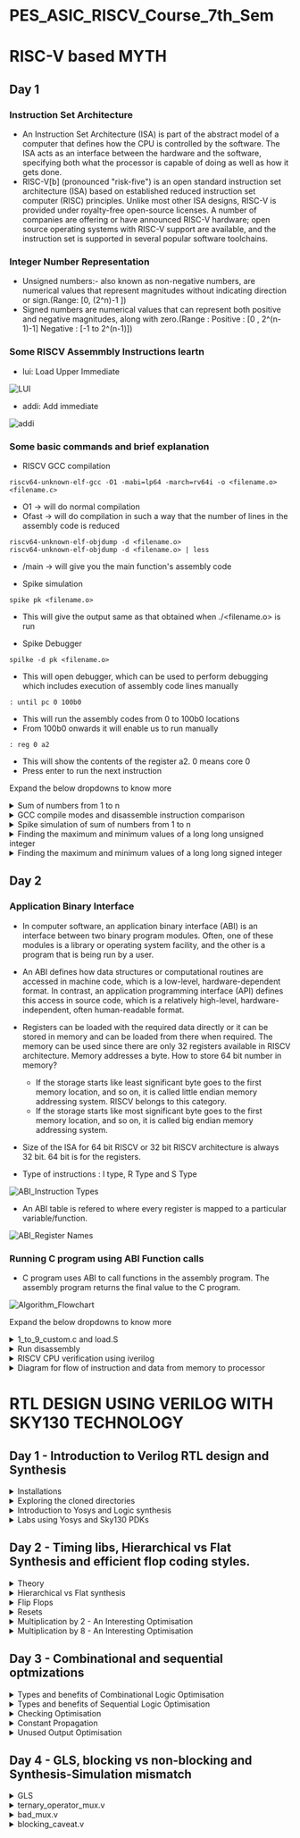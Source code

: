# PES_ASIC_RISCV_Course_7th_Sem

# RISC-V based MYTH

## Day 1 
### Instruction Set Architecture
+ An Instruction Set Architecture (ISA) is part of the abstract model of a computer that defines how the CPU is controlled by the software. The ISA acts as an interface between the hardware and the software, specifying both what the processor is capable of doing as well as how it gets done.
+ RISC-V[b] (pronounced "risk-five") is an open standard instruction set architecture (ISA) based on established reduced instruction set computer (RISC) principles. Unlike most other ISA designs, RISC-V is provided under royalty-free open-source licenses. A number of companies are offering or have announced RISC-V hardware; open source operating systems with RISC-V support are available, and the instruction set is supported in several popular software toolchains.
### Integer Number Representation
+ Unsigned numbers:- also known as non-negative numbers, are numerical values that represent magnitudes without indicating direction or sign.(Range: [0, (2^n)-1 ])
+ Signed numbers are numerical values that can represent both positive and negative magnitudes, along with zero.(Range : Positive : [0 , 2^(n-1)-1] Negative : [-1 to 2^(n-1)])

### Some RISCV Assemmbly Instructions leartn
+ lui: Load Upper Immediate 

![LUI](https://github.com/Vishnu1426/PES_Asic_course_7th_sem/assets/79538653/28ee7cf1-99fd-4fb8-979e-5ddb95b0f8f4)

+ addi: Add immediate

![addi](https://github.com/Vishnu1426/PES_Asic_course_7th_sem/assets/79538653/5ff94dea-4d32-4943-b0ea-441e9196d299)

### Some basic commands and brief explanation
+ RISCV GCC compilation
~~~
riscv64-unknown-elf-gcc -O1 -mabi=lp64 -march=rv64i -o <filename.o> <filename.c>
~~~
 + O1 -> will do normal compilation
 + Ofast -> will do compilation in such a way that the number of lines in the assembly code is reduced

```
riscv64-unknown-elf-objdump -d <filename.o>
riscv64-unknown-elf-objdump -d <filename.o> | less
```
 + /main -> will give you the main function's assembly code

+ Spike simulation
```
spike pk <filename.o>
```
 + This will give the output same as that obtained when ./<filename.o> is run

+ Spike Debugger
```
spilke -d pk <filename.o>
```
 + This will open debugger,  which can be used to perform debugging which includes execution of assembly code lines manually
```
: until pc 0 100b0
```
 + This will run the assembly codes from 0 to 100b0 locations
 + From 100b0 onwards it will enable us to run manually
```
: reg 0 a2
```
 + This will show the contents of the register a2. 0 means core 0
 + Press enter to run the next instruction
	
 
Expand the below dropdowns to know more
<details>
<summary>Sum of numbers from 1 to n</summary>
  
+ Run sum_1_to_n.c
```
gcc sum_1_to_n.c
./a.out
```
![sum1ton_c_compilation](https://github.com/Vishnu1426/PES_Asic_course_7th_sem/assets/79538653/9fc77570-4ffd-4e7a-a22e-59efdcb7ea79)
</details>

<details>
<summary>GCC compile modes and disassemble instruction comparison</summary>

+ RISCV GCC compilation with O1 and | less
```
riscv64-unknown-elf-gcc -O1 -mabi=lp64 -march=rv64i -o sum_1_to_n.o sum_1_to_n.c
riscv64-unknown-elf-objdump -d sum_1_to_n.o | less
```
![sum1ton_riscv_less_O1](https://github.com/Vishnu1426/PES_Asic_course_7th_sem/assets/79538653/0e82b3dd-8877-48fd-8238-2add78b885b2)

+RISCV GCC compilation with O1 main function

![sum1ton_riscv_main_O1](https://github.com/Vishnu1426/PES_Asic_course_7th_sem/assets/79538653/aed450c1-53ac-4b83-9b75-6050ea1f0657)

+RISCV GCC compilation with Ofast and | less
```
riscv64-unknown-elf-gcc -Ofast -mabi=lp64 -march=rv64i -o sum_1_to_n.o sum_1_to_n.c
riscv64-unknown-elf-objdump -d sum_1_to_n.o | less
```
![sum1ton_riscv_less_Ofast](https://github.com/Vishnu1426/PES_Asic_course_7th_sem/assets/79538653/c79a4bb2-f93b-467e-b916-733dbd9e1ddf)

+RISCV GCC compilation with Ofast main function

![sum1ton_riscv_main_Ofast](https://github.com/Vishnu1426/PES_Asic_course_7th_sem/assets/79538653/962086e0-0f05-4e02-8898-f80a4e1a9845)

</details>
<details>
<summary> Spike simulation of sum of numbers from 1 to n</summary>
  
+ Spike simulation of the RISC V compiled program

![sum1ton_spike](https://github.com/Vishnu1426/PES_Asic_course_7th_sem/assets/79538653/d3990f4b-453d-495d-bfdb-7540eea1f9e3)

+ Spike debugger

![sum1ton_spike_debug](https://github.com/Vishnu1426/PES_Asic_course_7th_sem/assets/79538653/96e686fb-0be8-4e31-bf15-2a3e7ee160a4)
  
</details>
<details>
<summary>Finding the maximum and minimum values of a long long unsigned integer</summary>
  
+ Finding the maximum and minimum values of a long long unsigned integer

![unsigned](https://github.com/Vishnu1426/PES_Asic_course_7th_sem/assets/79538653/e150f2ac-1b6f-4dba-afbf-673412eee5be)

</details>
<details>
<summary>Finding the maximum and minimum values of a long long signed integer</summary>
  
+ Finding the maximum and minimum values of a long long signed integer

![signed](https://github.com/Vishnu1426/PES_Asic_course_7th_sem/assets/79538653/3e57b1ac-a916-4819-92b5-9b7c1c27e5a3)

</details>

## Day 2
### Application Binary Interface
+ In computer software, an application binary interface (ABI) is an interface between two binary program modules. Often, one of these modules is a library or operating system facility, and the other is a program that is being run by a user.
+ An ABI defines how data structures or computational routines are accessed in machine code, which is a low-level, hardware-dependent format. In contrast, an application programming interface (API) defines this access in source code, which is a relatively high-level, hardware-independent, often human-readable format.
+ Registers can be loaded with the required data directly or it can be stored in memory and can be loaded from there when required. The memory can be used since there are only 32 registers available in RISCV architecture. Memory addresses a byte. How to store 64 bit number in memory? 
	+ If the storage starts like least significant byte goes to the first memory location, and so on, it is called little endian memory addressing system. RISCV belongs to this category.
	+ If the storage starts like most significant byte goes to the first memory location, and so on, it is called big endian memory addressing system.

+ Size of the ISA for 64 bit RISCV or 32 bit RISCV architecture is always 32 bit. 64 bit is for the registers.
+ Type of instructions : I type, R Type and S Type 

![ABI_Instruction Types](https://github.com/Vishnu1426/PES_Asic_course_7th_sem/assets/79538653/6a476f49-4d10-4242-bbce-a86f634bb253)

+ An ABI table is refered to where every register is mapped to a particular variable/function.

![ABI_Register Names](https://github.com/Vishnu1426/PES_Asic_course_7th_sem/assets/79538653/77c8c724-f2d4-4e57-81db-820ece6737f7)

### Running C program using ABI Function calls
+ C program uses ABI to call functions in the assembly program. The assembly program returns the final value to the C program.

![Algorithm_Flowchart](https://github.com/Vishnu1426/PES_Asic_course_7th_sem/assets/79538653/57a66a6c-b305-4ebd-9263-8159e1e01486)
 
Expand the below dropdowns to know more
<details>
<summary>1_to_9_custom.c and load.S</summary>
  + Compilation and Execution of the two files are done using the RISCV GCC and Spike.
	
```
riscv64-unknown-elf-gcc -Ofast -mabi=lp64 -march=rv64i -o 1_to_9_custom.o 1_to_9_custom.c load.S
spike pk 1_to_9_custom.o
```
![riscv_comp_spike](https://github.com/Vishnu1426/PES_Asic_course_7th_sem/assets/79538653/571156d5-030b-464c-83b0-957cbc25bef4)

</details>

<details>
<summary>Run disassembly</summary>  

```
riscv64-unknown-elf-objdump -d 1_to_9_custom.o | less
```
![Disassembly of compiled file](https://github.com/Vishnu1426/PES_Asic_course_7th_sem/assets/79538653/3f0a635b-9f39-4600-9b10-325f75397db4)

</details>

<details>
<summary>RISCV CPU verification using iverilog</summary>
  
+ Running of the sum from 1 to n on riscv CPU
	+ Files involved are picorv32.v and testbench.v

![Design_Testbench](https://github.com/Vishnu1426/PES_Asic_course_7th_sem/assets/79538653/d5a21bdf-0818-4404-9ef5-33b4f97ba3c8)

</details>


<details>
	<summary>Diagram for flow of instruction and data from memory to processor</summary>

 + Hex file containing C program goes to the RISC-V CPU.
 + The CPU does the operation. CPU is written in verilog.
 + It returns the output back to the C program.
 + 
 ![Memory to Processer diagram](https://github.com/Vishnu1426/PES_Asic_course_7th_sem/assets/79538653/85b8c414-614a-4f18-b042-e1e6876e6c92)

</details> </details>


# RTL DESIGN USING VERILOG WITH SKY130 TECHNOLOGY
## Day 1 - Introduction to Verilog RTL design and Synthesis
<details>
<summary>Installations</summary><blockquote>
<details>
<summary>Tools Installation</summary><blockquote>
	
+ Commands to install Yosys
```
git clone https://github.com/YosysHQ/yosys.git
cd yosys
sudo apt install make
sudo apt-get update
sudo apt-get install build-essential clang bison flex  libreadline-dev gawk tcl-dev libffi-dev git  graphviz xdot pkg-config python3 libboost-system-dev libboost-python-dev libboost-filesystem-dev zlib1g-dev
make config-gcc
make
sudo make install
```

+ Command to install iverilog
```
sudo apt-get install iverilog
```

+ Command to install iverilog
```
sudo apt uptdate
sudo apt install gtkwave
```

</blockquote></details>

<details>
<summary>Directory Creation and Cloning Source Files</summary><blockquote>

+ Go your working directory through root directory and execute the following commands
```
mkdir VLSI
cd VLSI
git clone https://github.com/kunalg123/sky130RTLDesignAndSynthesisWorkshop.git
```		
<blockquote></details>
</blockquote></details>

<details>
<summary>Exploring the cloned directories</summary><blockquote>

+ The following command will go the workshop directory
```
cd sky130RTLDesignAndSynthesisWorkshop/
```

+ The following command will open the my_lib directory. This my_lib folder contains another folder called verilog_files, which contains all the model source files required for the lab experiments.
``` 
cd my_lib
```
+ The following command if typed in VLSI folder will go the lib folder. This contains the sky130 tool's library definition file.
```
cd lib 
```
+ Now let's check the working of iverilog
```
cd verilog_files
iverilog good_mux.v tb_good_mux.v
```
+ (an a.out file will be created.)
+ This will create a .vcd (Value change dump) file.
```
./a.out
```
![image](https://github.com/Vishnu1426/PES_Asic_course_7th_sem/assets/79538653/3db96576-fd81-4a42-9801-78b637745700)

+ We will load this .vcd file into gtkwave.
```
gtkwave tb_good_mux.vcd
```
![image](https://github.com/Vishnu1426/PES_Asic_course_7th_sem/assets/79538653/ddc77487-c83b-412a-8418-2d828a9d68b9)

+ To open and check the files type
```
gvim tb_good_mux.v -o good_mux.v
```
![image](https://github.com/Vishnu1426/PES_Asic_course_7th_sem/assets/79538653/2ce76c92-fe4e-48f4-8b71-c53749bbc93f)

</blockquote></details>

<details>
<summary>Introduction to Yosys and Logic synthesis</summary><blockquote>

+ Next we see yosys
+ Yosys takes in the design file and the library file and generates the netlist file
+ Netlist is basically the representaion of the design file in the form of standard cells.
+ read_verilog is used for reading the design file
+ read_liberty is used for reading the .lib file
+ write_verilog is used for writing the netlist file
+ The netlist and the testbench file is sent to iverilog and that generates an a.out which when run we get a .vcd file. This .vcd file when we send to gtkwave we get the simulation waveform.
+ This waveform should be same as RTL simulation. RTL simulation did not use standard cells. But in this netlist we used standard library files. Since design is same we should get the same output.
+ Primary inputs and primary outputs have not changed. Therefore, we can use the same testbench for both 
synthesis and RTL simulation.

+ RTL design - is the behavioural representation of the required specification in HDL language.
+ But we don't need representation of behaviour in terms of code. We need hardware
+ So for that we use RTL to Gate level translation. This translation is called synthesis.
+ The design is converted into gates and the connections are made between the gates. 
+ This file which contains these gates and their connections is called netlist.
	
+ .lib is a library file which is a collection of standard cells/ logical modules. It can contain differnt flavours of the same gate.(slow, medium, fast)
+ Why do we need different flavours of the same gate? Combinational delay determines the maximum speed of	operation. We need fast cells so that the combination delay is less and the circuit can work at a higher clock rate.
+ But why do we need a slow clock? Say there is a circuit with two FlipFlops (ffa and ffb) and in between them we have a combinational circuit. ffb must capture the data from the previous cycle of ffa.
+ That is when ffa sends its data through comb circuit in one cycle, in the next cycle ffb should capture the data. So there should be a minimum delay, so that data can be transfered safely. Combinational circuit must create that delay such that until ffb finishes capturing the previously sent data, the output should not be updated. This is called hold time. That is why we also need cells which work slowly.
+ Wider transistors are gonna be faster but they consume more area and power. Thinner cells are gonna be slower but they consume lesser area and are more energy efficient.
+ The guidance offered to the synthesizer to put the right kind of delays are called constraints. The constraints are put in a constraints file.

</blockquote></details>	

<details>
<summary>Labs using Yosys and Sky130 PDKs</summary><blockquote>

+ Open Yosys
```
yosys
```
![image](https://github.com/Vishnu1426/PES_Asic_course_7th_sem/assets/79538653/78b46928-1ed5-4b9f-88cd-fba9979a069c)

+ Read the library definition file
```
read_liberty -lib ../lib/sky130_fd_sc_hd__tt_025C_1v80.lib
```
![image](https://github.com/Vishnu1426/PES_Asic_course_7th_sem/assets/79538653/69336051-9785-4329-acb7-bc6028fc71af)

+ Read the verilog file to be synthesized
```
read_verilog good_mux.v
```
![image](https://github.com/Vishnu1426/PES_Asic_course_7th_sem/assets/79538653/60462e4e-b18a-49a3-bd23-b534e6a55525)

+ Synthesize the top level module using its name
```
synth -top good_mux 
```
![image](https://github.com/Vishnu1426/PES_Asic_course_7th_sem/assets/79538653/68976052-ca49-4c0f-aeea-19a25d068cf3)

+ The following command basically realises the synthesised top module good_mux in terms of standard cell library available in the lib folder.	
```
abc -liberty ../lib/sky130_fd_sc_hd__tt_025C_1v80.lib
```
![image](https://github.com/Vishnu1426/PES_Asic_course_7th_sem/assets/79538653/d2a7a0ff-e258-4dee-9215-cda5d95b0a03)

+ The following command opens the graphviz file to show the synthesized design in terms of block diagram.
```
show
```
![image](https://github.com/Vishnu1426/PES_Asic_course_7th_sem/assets/79538653/10045abe-bf03-41a1-9a24-de4e9f859469)

+ Generate a netlist file for the above synthesized design. We can view the synthesized design directly using notepad.
```
write_verilog good_mux_netlist.v 
```
+ To get a concise version of the netlist.
```
write_verilog -noattr good_mux_netlist.v
```
</blockquote></details>	

## Day 2 - Timing libs, Hierarchical vs Flat Synthesis and efficient flop coding styles.
<details>
<summary>Theory</summary>summary><blockquote>
<details>
<summary>PVT</summary><blockquote>
	
+ P - Process => Changes in chip due to the small variablity in the manufacturing process.
+ V - Voltage => Changes in the voltage.
+ T - Temeperature => Changes in the external temperature. 
</blockquote></details>
<details>
<summary>Library File (.lib)</summary><blockquote>

+ .lib file contains every cell and the cell properties like leakage power, delay etc.
</blockquote></details>
</blockquote></details>

<details>
<summary>Hierarchical vs Flat synthesis</summary><blockquote>

<details>
<summary>multiple_modules.v</summary>
	
+ Open Yosys and perform the synthesis
```
read_liberty -lib ../lib/sky130_fd_sc_hd__tt_025C_1v80.lib
read_verilog multiple_modules.v
synth -top multiple_modules
```
![image](https://github.com/Vishnu1426/PES_Asic_course_7th_sem/assets/79538653/f9ce00a6-69ba-4ad2-bbcf-94fe199cdda3)
```
abc -liberty ../lib/sky130_fd_sc_hd__tt_025C_1v80.lib	
```
![image](https://github.com/Vishnu1426/PES_Asic_course_7th_sem/assets/79538653/4724ce7e-46c1-4d67-a44b-25b69379e421)
```
show
```
![image](https://github.com/Vishnu1426/PES_Asic_course_7th_sem/assets/79538653/8aa63c02-8a8c-47e8-898f-4fae792ac024)
```
write_verilog multiple_modules_heir.v
```
![image](https://github.com/Vishnu1426/PES_Asic_course_7th_sem/assets/79538653/0136a72c-d4d0-4d8b-9596-c9c0a02e5449)

+ Flatten - Makes the module such that there are no sub modules in the netlist file. and gate and or gate are directly instantiated.
```
flatten
```
![image](https://github.com/Vishnu1426/PES_Asic_course_7th_sem/assets/79538653/15049411-aba3-404f-960e-9a79e9fb3b94)
![image](https://github.com/Vishnu1426/PES_Asic_course_7th_sem/assets/79538653/f0268c96-76da-403d-864a-5af23a367cff)

</details>

<details>
<summary>Synthesizing Submodules</summary>
	
+ Now given multile modules, we want to synthesize a submodule, what to do?
+ Start yosys again and do till read_verilog
```
read_liberty -lib ../lib/sky130_fd_sc_hd__tt_025C_1v80.lib
read_verilog multiple_modules.v
```
+ Now we need to synthesize only submodule1
```
synth -top submodule1
```
![image](https://github.com/Vishnu1426/PES_Asic_course_7th_sem/assets/79538653/8e98a19a-3839-4001-b87a-61469033aae1)

+ Synthesized design
```
show
```
![image](https://github.com/Vishnu1426/PES_Asic_course_7th_sem/assets/79538653/42fa2404-3abc-4e97-abd0-b7ebb25e6091)

</details>

<details>
<summary>Why do we need module level synthesis?</summary>

+ Module level synthesis is preferred when multiple instances of the same module is present. We won't have to synthesize and check every module, because it is goint to be the same.
+ Divide and conquer - If we have a massive design, the tool may not be able to do all the synthesis properly. So we do submodule level synthesis and then get individual netlist and then stitch them together in the top module.
</details>
</details>

<details>
<summary>Flip  Flops</summary><blockquote>
	
<details>
<summary>Why do we need flip flops?</summary><blockquote>

+ Combinational circuits even though they are designed properly and will settle at the right ouput if the inputs are right, they might momentarily induce wrong values at the output. This is called glitch.
+ Now if this output is connected directly to another comb circuit, the next combinational circuit not only gets changing values and starts giving output in its end, but also creates its own glitches.
+ In this way glitch propagates. To prevent this, we store the values after every combinational block. The next block takes value from the flip flop. The input of the flip flop may be changing, but the output will be stable/constant since the flop's values changes only when clk signal is given. Therefore, the next comb circuit will see a stable input. 

</blockquote></details>
</blockquote></blockquote>
</details>

<details>
<summary>Resets</summary><blockquote>

<details>
<summary>Theory</summary><blockquote>

+ Asynchronous reset - A reset signal of a storage element, which does not depend on the clock signal.
+ Synchronous reset - A reset signal of a storage element, which depends on the clock signal. It is going to wait for the clock. When we say something is synchronous, that means there is no separate pin for that signal.
+ Synchronous reset goes directly to the input where a reset signal selectes a mux which determines whether the input to the storage element is a predetermined reset values or the value passing from the previous combinational block.
+ We can also have a flop with both synchronous and asynchronous reset.
</blockquote></details>

<details>
<summary>Asynchrocnous reset module RTL simulation</summary><blockquote>

+ Type the following code in the home directory.
```
sudo -i
```
+ Go to the verilog_files directory and type in the following
```
iverilog dff_asyncres.v tb_dff_asyncres.v
./a.out
gtkwave tb_dff_asyncres.vcd
```

![image](https://github.com/Vishnu1426/PES_Asic_course_7th_sem/assets/79538653/56c18d89-ba69-4076-8b30-338190c9ed1c)

</blockquote>
</details>

<details>
<summary>Asynchrocnous set module RTL simulation</summary><blockquote>

+ Type the following code in the home directory.
```
sudo -i
```
+ Go to the verilog_files directory and type in the following
```
iverilog dff_async_set.v tb_dff_async_set.v
./a.out
gtkwave tb_dff_async_set.vcd
```

![image](https://github.com/Vishnu1426/PES_Asic_course_7th_sem/assets/79538653/da74852e-2924-4fbd-9a7d-25c7e1983679)

</blockquote>
</details>

<details>
<summary>Synchrocnous reset module RTL simulation</summary><blockquote>

+ Type the following code in the home directory.
```
sudo -i
```
+ Go to the verilog_files directory and type in the following
```
iverilog dff_syncres.v tb_dff_syncres.v
./a.out
gtkwave tb_dff_syncres.vcd
```

![image](https://github.com/Vishnu1426/PES_Asic_course_7th_sem/assets/79538653/7c5b5547-0c3c-457f-ba39-ca45caed4f2f)

</blockquote>
</details>

<details>
<summary>Asynchrocnous reset module standard cell synthesis</summary><blockquote>

+ Type the following code in the verilog_files directory.
```
yosys
```
+ In Yosys type in the following
```
read_liberty -lib ../lib/sky130_fd_sc_hd__tt_025C_1v80.lib
read_verilog dff_asyncres.v
synth -top dff_asynchres
```
![image](https://github.com/Vishnu1426/PES_Asic_course_7th_sem/assets/79538653/a423ab64-94ce-4a54-80e6-a53b52e29c91)

+ Sometimes the dffs use a different library than gates, so we will have to specify that. But here both are same so same std. lib file.
```
dfflibmap -liberty ../lib/sky130_fd_sc_hd__tt_025C_1v80.lib 
```
![image](https://github.com/Vishnu1426/PES_Asic_course_7th_sem/assets/79538653/157f0504-8015-4665-be5d-ff94cca313b2)

```
abc -liberty ../lib/sky130_fd_sc_hd__tt_025C_1v80.lib	
```
![image](https://github.com/Vishnu1426/PES_Asic_course_7th_sem/assets/79538653/11b948ff-8790-4b37-a126-0b3953d144ef)

```
show
```
![image](https://github.com/Vishnu1426/PES_Asic_course_7th_sem/assets/79538653/e4857056-b149-4535-aec3-8c580c8e444a)

</blockquote>
</details>


<details>
<summary>Asynchrocnous set module standard cell synthesis</summary><blockquote>

+ Type the following code in the verilog_files directory.
```
yosys
```
+ In Yosys type in the following, similar to the previous one and obtain the design.
```
read_verilog dff_async_set.v
synth -top dff_async_set
dfflibmap -liberty ../lib/sky130_fd_sc_hd__tt_025C_1v80.lib
abc -liberty ../lib/sky130_fd_sc_hd__tt_025C_1v80.lib
show
```
![image](https://github.com/Vishnu1426/PES_Asic_course_7th_sem/assets/79538653/393d0956-9d89-44db-8fc2-4bb71d38ee2e)

</blockquote>
</details>

<details>
<summary>Synchrocnous set module standard cell synthesis</summary><blockquote>

+ Type the following code in the verilog_files directory.
```
yosys
```
+ In Yosys type in the following, similar to the previous one and obtain the design.
```
read_verilog dff_syncres.v
synth -top dff_syncres
```
![image](https://github.com/Vishnu1426/PES_Asic_course_7th_sem/assets/79538653/ee5ecdb3-9171-4dbe-9c10-87b2b2c2bc03)
```
dfflibmap -liberty ../lib/sky130_fd_sc_hd__tt_025C_1v80.lib
abc -liberty ../lib/sky130_fd_sc_hd__tt_025C_1v80.lib
show
```
![image](https://github.com/Vishnu1426/PES_Asic_course_7th_sem/assets/79538653/a5770e57-7fa2-4343-aafb-d4c01e470fb2)

</blockquote>
</details>
</blockquote></details>

<details>
<summary>Multiplication by 2 - An Interesting Optimisation</summary><blockquote>

+ Let's synthesize and see how the output is calculated and we get and how many cells we get
```
read_liberty -lib ../lib/sky130_fd_sc_hd__tt_025C_1v80.lib
read_verilog mult_2.v
synth -top mul2
```
![image](https://github.com/Vishnu1426/PES_Asic_course_7th_sem/assets/79538653/44efda31-08fa-456a-89b7-1eaa9514bb1f)

+ We can see above that the No. of cells in the synthesis output is 0
+ Let's see the design below.
```
show
```
![image](https://github.com/Vishnu1426/PES_Asic_course_7th_sem/assets/79538653/b77faa6b-8a65-4cf4-a61d-a3e6b13f7840)

+ Let us generate the netlist and see why the number of cells are zero.
write_verilog -noattr mult_2_net.v
!gvim mult_2_net.v
![image](https://github.com/Vishnu1426/PES_Asic_course_7th_sem/assets/79538653/e4fdaf35-e8bd-4d9c-82f3-807224ccdcd7)

+ It can be seen from the netlist file that Multiplying by powers of two is like appending zeroes at the LSB position of binary representation or left shifting the binary representation. Therefore there is no requirement of any cells, i.e., no requirement of any gates.
+ Now if we have to multiply a 3 bit number a[2:0]*9, we can do a[2:0]*8 + a[2:0].
+ a[2:0] is basically a000. Since a is also a 3 bit number, we get a000 + a = a[2:0]a[2:0].
+ This is another kind of optimisation.
</blockquote></details>

<details>
<summary>Multiplication by 8 - An Interesting Optimisation</summary><blockquote>

+ After doing the same operations as before
```
read_verilog mult_8.v
synth -top mult8
```
![image](https://github.com/Vishnu1426/PES_Asic_course_7th_sem/assets/79538653/0196bee8-7cdf-4b3c-a99a-44b068971326)

+ It can be seen that the No. of cells in the synthesis output is 0
+ Let us see the design
```
show
```
![image](https://github.com/Vishnu1426/PES_Asic_course_7th_sem/assets/79538653/e5b0a3f9-1fd6-4332-a9cc-bcb53b1ad686)

+ Let us write the netlist file
```
write_verilog -noattr mult8_net.v
!gvim mult8_net.v
```
![image](https://github.com/Vishnu1426/PES_Asic_course_7th_sem/assets/79538653/ac2d334f-ef75-4876-9435-25d0aaba97ee)
</blockquote>
</details>

## Day 3 - Combinational and sequential optmizations

<details>
<summary>Types and benefits of Combinational Logic Optimisation</summary>

+ Squeezning the logic to ge the most optimised design - Area and power savings
+ Constant Propagation - Direct Optimisation. This means when a constant value simply propagates from input to the output through many gates and if those many number of gates are not required to propagate the constant or do minimal operation, we can substitute it with a smaller gate/gates.
+ Boolean Logic Optimisation - Reduces number of gates using K-Map and Quine McKluskey
+ Synthesis tools do these optimisations to get the most optimised logic design.
</details>

<details>
<summary>Types and benefits of Sequential Logic Optimisation</summary><blockquote>

<details>
<summary>Basic</summary>

+ Sequential constant propagation - Assume a Reset DFF where D is connected to ground. Is there any chance where Q will become 1? No. Therefore, Q is always 0. What if set DFF is there. This time Q will become 0 when set is not enabled and will be 1 when set is enabled.
</details>

<details>
<summary>Advanced</summary><blockquote>
	
+ State optimisation - Optimisation of unused states
+ Cloning - Physical aware synthesis. That is say a combinational logig gets input from an FFA and its output goes to two other FFs (FFB and FFc), and these two output FFs are far off, then a long routing is required. To prevent this we can clone the path from FFA to FFB such that there is now FFA1 - Comb - FFB and FFA2 - Comb - FFC. 

<details>
<summary>Retiming</summary>
	
+ Say there is a cascade of FFA-comb1-FFB-comb2-FFC. Now if comb1 is having a much greater delay than comb2, then the circuit's clock can effectively work only at the comb1's speed since it creates a bottleneck. 
+ But say if we were able to move some part of the combinational logic from comb1 to comb2, this would mean that we have pushed some amount of delay from comb1 to comb2. 
+ Now since the difference in their delays was large, transfering a small delay from comb1 to comb2 will still keep comb1 slower than comb2 an effectively comb1's speed only will be used. 
+ But comb1 is now faster since it has lesser delay.
+ So we have retimed the delays so that we get an optimised circuit in terms of timing.
</details>
</blockquote></details>
</blockquote></details>

<details>
<summary>Checking Optimisation</summary><blockquote>

<details>
<summary>opt_check</summary>

+ Commands
```
yosys
read_liberty -lib ../lib/sky130_fd_sc_hd__tt_025C_1v80.lib
read_verilog opt_check.v
synth -top opt_check
```
![image](https://github.com/Vishnu1426/PES_Asic_course_7th_sem/assets/79538653/22d07c7f-9a8f-4c0a-9f8d-1618de38b333)

+ To optimise the synthesised design, type
```
opt_clean -purge
```
![image](https://github.com/Vishnu1426/PES_Asic_course_7th_sem/assets/79538653/05e0e289-3f50-48a4-ba02-d7c229d21937)

```
abc -liberty ../lib/sky130_fd_sc_hd__tt_025C_1v80.lib
```
![image](https://github.com/Vishnu1426/PES_Asic_course_7th_sem/assets/79538653/5bad624d-4670-4f84-bc04-97938bae335f)

```
show
```
![image](https://github.com/Vishnu1426/PES_Asic_course_7th_sem/assets/79538653/1416eb1b-ca9d-424f-abe8-62ac849dc17f)
</details>

<details>
<summary>opt_check2</summary>	

+ Commands
```
read_verilog opt_check2.v	
synth -top opt_check2
```
![image](https://github.com/Vishnu1426/PES_Asic_course_7th_sem/assets/79538653/88762908-92b5-4edb-ae86-adce8f06879d)

```
opt_clean -purge
abc -liberty ../lib/sky130_fd_sc_hd__tt_025C_1v80.lib	
```
![image](https://github.com/Vishnu1426/PES_Asic_course_7th_sem/assets/79538653/6e8ca5c4-c379-4581-9d14-f8f22d0967c4)

```
show
```
![image](https://github.com/Vishnu1426/PES_Asic_course_7th_sem/assets/79538653/228ef8e4-ba69-4052-a532-3c9010323a7b)

</details>

<details>
<summary>opt_check3</summary>

 + Commands
```
read_verilog opt_check3.v
synth -top opt_check3
```
![image](https://github.com/Vishnu1426/PES_Asic_course_7th_sem/assets/79538653/0885eb7e-1633-400e-b9bf-c4c0cc1c677f)
```
opt_clean -purge
abc -liberty ../lib/sky130_fd_sc_hd__tt_025C_1v80.lib
```
![image](https://github.com/Vishnu1426/PES_Asic_course_7th_sem/assets/79538653/432b099a-f463-4fd5-8d50-0020dd18f76d)
```
show
```
![image](https://github.com/Vishnu1426/PES_Asic_course_7th_sem/assets/79538653/e254c37f-e328-44c8-b744-816eb7cce7e4)
</details>
</blockquote></details>


<details>
<summary>Constant Propagation</summary><blockquote>

<details>
<summary>RTL simulation of dff_const1.v</summary>
	
```
iverilog dff_const1.v tb_dff_const1.v
./a.out
gtkwave tb_dff_const1.vcd
```
![image](https://github.com/Vishnu1426/PES_Asic_course_7th_sem/assets/79538653/262685d9-0c40-4416-8fee-b7f6ae465f66)
</details>

<details>
<summary>RTL simulation of dff_const2.v</summary>
	
```
iverilog dff_const2.v tb_dff_const2.v
./a.out
gtkwave tb_dff_const2.vcd
```
![image](https://github.com/Vishnu1426/PES_Asic_course_7th_sem/assets/79538653/966ad2a5-8324-44f3-bfe3-13e948048cc3)
</details>

<details>
<summary>Standard Library synthesis of dff_const1.v</summary>

```
yosys
read_liberty -lib ../lib/sky130_fd_sc_hd__tt_025C_1v80.lib
read_verilog dff_const1.v
synth -top dff_const1
```
![image](https://github.com/Vishnu1426/PES_Asic_course_7th_sem/assets/79538653/bb00ab0b-5e76-4d62-bd13-9d7058b5878b)

+ This synthesis infers a flop.
+ Since there are dffs:
```
dfflibmap ../lib/sky130_fd_sc_hd__tt_025C_1v80.lib
```
![image](https://github.com/Vishnu1426/PES_Asic_course_7th_sem/assets/79538653/d31dd76b-c8de-4134-bb05-273f86b4c238)
```
abc -liberty ../lib/sky130_fd_sc_hd__tt_025C_1v80.lib
```
![image](https://github.com/Vishnu1426/PES_Asic_course_7th_sem/assets/79538653/14dea5ac-0d89-43d7-a92e-8dec15fd48e1)
```
show
```
![image](https://github.com/Vishnu1426/PES_Asic_course_7th_sem/assets/79538653/06f36d91-ecac-4f64-8306-92b3da435cb9)
</details>

<details>
<summary>Standard Library synthesis of dff_const2.v</summary>

```
yosys
read_liberty -lib ../lib/sky130_fd_sc_hd__tt_025C_1v80.lib
read_verilog dff_const2.v
synth -top dff_const2
```
![image](https://github.com/Vishnu1426/PES_Asic_course_7th_sem/assets/79538653/24b86bf4-72fa-4c57-8d8a-64a0883377f3)

+ This design does not infer flop.

+ Since there are dffs:
```
dfflibmap ../lib/sky130_fd_sc_hd__tt_025C_1v80.lib
```
![image](https://github.com/Vishnu1426/PES_Asic_course_7th_sem/assets/79538653/6a79119a-0320-451d-b174-9bc0d56ffc9c)
```
abc -liberty ../lib/sky130_fd_sc_hd__tt_025C_1v80.lib
show
```
![image](https://github.com/Vishnu1426/PES_Asic_course_7th_sem/assets/79538653/f8acce45-ca08-4e80-a2ae-570ba6617a98)
</details>

<details>
<summary>RTL synthesis of dff_const3.v</summary>

``` 
iverilog dff_const3.v tb_dff_const3.v
./a.out
gtkwave tb_dff_const3.vcd
```
![image](https://github.com/Vishnu1426/PES_Asic_course_7th_sem/assets/79538653/85f08ceb-bcc9-430c-9222-0ee93dafbc09)
</details>

<details>
<summary>Standard Library synthesis of dff_const3.v</summary>

```
read_liberty -lib ../lib/sky130_fd_sc_hd__tt_025C_1v80.lib
read_verilog dff_const3.v
synth -top dff_const3
```
![image](https://github.com/Vishnu1426/PES_Asic_course_7th_sem/assets/79538653/7fe6a41d-0ff9-45a8-8035-5739b09c17dc)

+ It can be seen that both the flip flops are there in the synthesized design.
+ Since there are dffs
```
dfflibmap ../lib/sky130_fd_sc_hd__tt_025C_1v80.lib
```
![image](https://github.com/Vishnu1426/PES_Asic_course_7th_sem/assets/79538653/a9804fb4-1fb0-4cd1-9d32-07e01e8fbe4c)
```
abc -liberty ../lib/sky130_fd_sc_hd__tt_025C_1v80.lib
```
![image](https://github.com/Vishnu1426/PES_Asic_course_7th_sem/assets/79538653/8b86aa8c-9cc3-450d-b44f-444183c03832)
```
show
```
![image](https://github.com/Vishnu1426/PES_Asic_course_7th_sem/assets/79538653/ea2ba0b6-85f6-4bc7-9f64-1361c2fe983e)
</details>
</blockquote></details>

<details>
<summary>Unused Output Optimisation</summary><blockquote>

<details>
<summary>What is unused output optimisation??</summary>

+ It means that the logic which is unused is not required in the circuit and will be removed in the final synthesised design.
</details> 

<details>
<summary>Checking counter_opt.v</summary>	

```
yosys
read_liberty -lib ../lib/sky130_fd_sc_hd__tt_025C_1v80.lib
read_verilog counter_opt.v
synth -top counter_opt
```
![image](https://github.com/Vishnu1426/PES_Asic_course_7th_sem/assets/79538653/8f0d4aa5-e84f-426e-bcf0-d045efa684fb)
```
dfflibmap ../lib/sky130_fd_sc_hd__tt_025C_1v80.lib
abc -liberty ../lib/sky130_fd_sc_hd__tt_025C_1v80.lib 
```
![image](https://github.com/Vishnu1426/PES_Asic_course_7th_sem/assets/79538653/0763e414-4c7a-4a06-98a8-a82e231d6b28)
```
show
```
![image](https://github.com/Vishnu1426/PES_Asic_course_7th_sem/assets/79538653/fd8baa0a-6648-4899-a5a2-09294d333e53)
</details>

<details>
<summary>Experimenting with the counter_opt.v</summary>
	
+ Using all three bits of the counter

![image](https://github.com/Vishnu1426/PES_Asic_course_7th_sem/assets/79538653/5f0e5277-a35d-4d83-b0c4-bcedcaae82d6)

+ Commands
```
yosys
read_liberty -lib ../lib/sky130_fd_sc_hd__tt_025C_1v80.lib
read_verilog counter_opt2.v
synth -top counter_opt
```
![image](https://github.com/Vishnu1426/PES_Asic_course_7th_sem/assets/79538653/ad37c007-ecff-413c-b661-2a350ced30e1)

+ Since there are dffs
```
dfflibmap ../lib/sky130_fd_sc_hd__tt_025C_1v80.lib
abc -liberty ../lib/sky130_fd_sc_hd__tt_025C_1v80.lib
show
```
![image](https://github.com/Vishnu1426/PES_Asic_course_7th_sem/assets/79538653/1a5c80f5-dfe2-49a9-9e0b-5969f3aa4e42)
</details>
</blockquote>
</details>


## Day 4 - GLS, blocking vs non-blocking and Synthesis-Simulation mismatch

<details>
<summary>GLS</summary><blockquote>

<details>
<summary>What is GLS?</summary>	

+ It is basically running the testbench with netlist as the design under test.
+ Since netlist is logically same as the RTL code, the same testbench will only run it.
</details>

<details>
<summary>Why GLS?</summary>

+ To verify the correctness of the design after synthesis, because when we write codes, we may not have written it properly and also when we convert from ideal cells to standard library cells, some errors may occur.
+ This is called Synthesis-Simulation mismatch.
+ We will see later why it is required to validate the functionality of the netlist.
+ To ensure that the timing of the design is met.
+ Only if the Gate level models are time annotated, we can use GLS for timing verification.
</details>

<details>
<summary>Synthesis-Simulation Mismatch</summary>

The points to understand while talking about Synthesis Simulation Mismatch are:
+ Missing Sensitivity List - If certain inputs required for the proper functioning of the circuit are not present in the sensiticity list, then the synthesized hardware might not be the intended circuit.
+ Blocking vs Non Blocking Statements - Blocking statements are executed in order, whereas non-blocking statements are executed parallely. If the order is not maintained in blocking statemenents, certain required parts of the synthesized design would be absent.
+ Non Standard Verilog Coding - Sequential circuits should be described using non-blocking statements only. Use blocking statements with atmost care and use only when needed.
</details>
</details>

<details>
<summary>ternary_operator_mux.v</summary>

+ Contents of the files
```
gvim ternary_operator_mux.v -o bad_mux.v -o good_mux.v
```
![image](https://github.com/Vishnu1426/PES_Asic_course_7th_sem/assets/79538653/89f1b433-c7b5-404c-9a1d-cfaf1fd51f91)

+ RTL Simulation
```
iverilog ternary_operator_mux.v tb_ternary_operator_mux.v
./a.out
gtkwave tb_ternary_operator_mux.vcd
```
 ![image](https://github.com/Vishnu1426/PES_Asic_course_7th_sem/assets/79538653/46e5c501-1b26-428d-9ea7-fb8f575e384b)

+ Synthesis
```
yosys
read_liberty -lib ../lib/sky130_fd_sc_hd__tt_025C_1v80.lib
read_verilog ternary_operator_mux.v
synth -top ternary_operator_mux
```
![image](https://github.com/Vishnu1426/PES_Asic_course_7th_sem/assets/79538653/6b269872-ca1f-48e3-be1c-97f58237c17f)
```
abc -liberty ../lib/sky130_fd_sc_hd__tt_025C_1v80.lib
write_verilog -noattr ternary_operator_mux_net.v
show
```
![image](https://github.com/Vishnu1426/PES_Asic_course_7th_sem/assets/79538653/221bdf08-ba24-4e7a-bc9c-f80f94917890)


+ GLS
```
iverilog ../my_lib/verilog_model/primitives.v ../my_lib/verilog_model/sky130_fd_sc_hd.v ternary_operator_mux_net.v tb_ternary_operator_mux.v
gtkwave tb_ternary_operator_mux.vcd
```
![image](https://github.com/Vishnu1426/PES_Asic_course_7th_sem/assets/79538653/c509b0f7-9ac4-4679-9b80-bc03dd8312b8)

</details>
<details>
<summary>bad_mux.v</summary>
	
+ RTL simulation of bad_mux.v
```
iverilog bad_mux.v tb_bad_mux.v
./a.out
gtkwave tb_bad_mux.vcd
```
![image](https://github.com/Vishnu1426/PES_Asic_course_7th_sem/assets/79538653/84693ce2-d5b5-4e0c-a4d1-e630e29f9c65)

+ Netlist simulation
```
iverilog ../my_lib/verilog_model/primitives.v ../my_lib/verilog_model/sky130_fd_sc_hd.v bad_mux_net.v tb_bad_mux.v
./a.out
gtkwave tb_bad_mux.vcd
```
![image](https://github.com/Vishnu1426/PES_Asic_course_7th_sem/assets/79538653/80016862-eab2-40b6-bb20-953bcc67a4ae)

</details>

<details>
<summary>blocking_caveat.v</summary>

+ RTL simulation
```
iverilog blocking_caveat.v tb_blocking_caveat.v
./a.out
gtkwave tb_blocking_caveat.vcd
```
![image](https://github.com/Vishnu1426/PES_Asic_course_7th_sem/assets/79538653/4604fdd3-62b8-46b6-b316-6339f699d912)

+ Synthesis
```
read_liberty -lib ../lib/sky130_fd_sc_hd__tt_025C_1v80.lib
read_verilog blocking_caveat.v
synth -top blocking_caveat
```
![image](https://github.com/Vishnu1426/PES_Asic_course_7th_sem/assets/79538653/b54dbfa0-a6d8-4b5d-b9d4-a68f80098b3d)
```
abc -liberty ../lib/sky130_fd_sc_hd__tt_025C_1v80.lib
write_verilog -noattr blocking_caveat_net.v
show
```
![image](https://github.com/Vishnu1426/PES_Asic_course_7th_sem/assets/79538653/e1746eb9-4176-4686-a5b3-a7d1304b1d46)

+ GLS
```
iverilog ../my_lib/verilog_model/primitives.v ../my_lib/verilog_model/sky130_fd_sc_hd.v blocking_caveat_net.v tb_blocking_caveat.v
./a.out
gtkwave tb_blocking_caveat.vcd
```
![image](https://github.com/Vishnu1426/PES_Asic_course_7th_sem/assets/79538653/5cea8607-78a6-4a3c-b4c9-38ffba57bed0)

</details>

